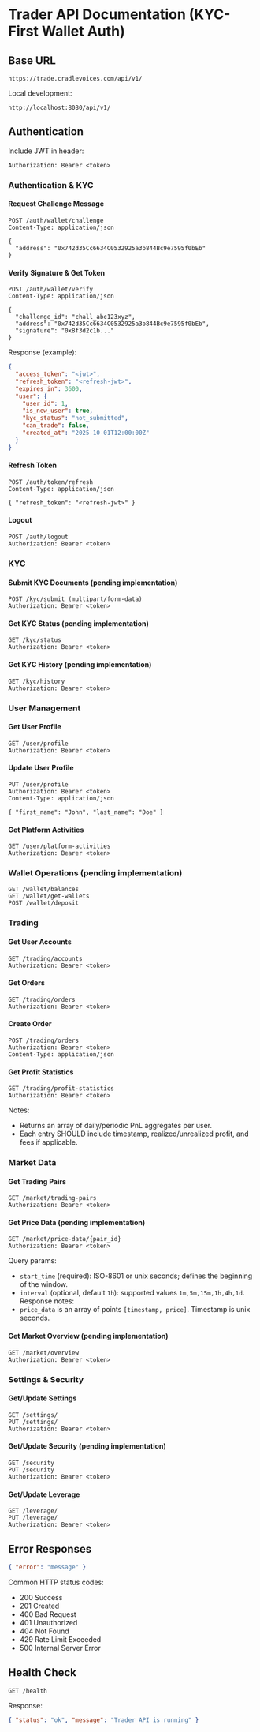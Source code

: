 # Trader API Documentation (KYC-First Wallet Auth)

## Base URL
```
https://trade.cradlevoices.com/api/v1/
```
Local development:
```
http://localhost:8080/api/v1/
```

## Authentication
Include JWT in header:
```
Authorization: Bearer <token>
```

### Authentication & KYC

#### Request Challenge Message
```http
POST /auth/wallet/challenge
Content-Type: application/json

{
  "address": "0x742d35Cc6634C0532925a3b844Bc9e7595f0bEb"
}
```

#### Verify Signature & Get Token
```http
POST /auth/wallet/verify
Content-Type: application/json

{
  "challenge_id": "chall_abc123xyz",
  "address": "0x742d35Cc6634C0532925a3b844Bc9e7595f0bEb",
  "signature": "0x8f3d2c1b..."
}
```

Response (example):
```json
{
  "access_token": "<jwt>",
  "refresh_token": "<refresh-jwt>",
  "expires_in": 3600,
  "user": {
    "user_id": 1,
    "is_new_user": true,
    "kyc_status": "not_submitted",
    "can_trade": false,
    "created_at": "2025-10-01T12:00:00Z"
  }
}
```

#### Refresh Token
```http
POST /auth/token/refresh
Content-Type: application/json

{ "refresh_token": "<refresh-jwt>" }
```

#### Logout
```http
POST /auth/logout
Authorization: Bearer <token>
```

### KYC

#### Submit KYC Documents (pending implementation)
```http
POST /kyc/submit (multipart/form-data)
Authorization: Bearer <token>
```

#### Get KYC Status (pending implementation)
```http
GET /kyc/status
Authorization: Bearer <token>
```

#### Get KYC History (pending implementation)
```http
GET /kyc/history
Authorization: Bearer <token>
```

### User Management

#### Get User Profile
```http
GET /user/profile
Authorization: Bearer <token>
```

#### Update User Profile
```http
PUT /user/profile
Authorization: Bearer <token>
Content-Type: application/json

{ "first_name": "John", "last_name": "Doe" }
```

#### Get Platform Activities
```http
GET /user/platform-activities
Authorization: Bearer <token>
```

### Wallet Operations (pending implementation)

```http
GET /wallet/balances
GET /wallet/get-wallets
POST /wallet/deposit
```

### Trading

#### Get User Accounts
```http
GET /trading/accounts
Authorization: Bearer <token>
```

#### Get Orders
```http
GET /trading/orders
Authorization: Bearer <token>
```

#### Create Order
```http
POST /trading/orders
Authorization: Bearer <token>
Content-Type: application/json
```

#### Get Profit Statistics
```http
GET /trading/profit-statistics
Authorization: Bearer <token>
```
Notes:
- Returns an array of daily/periodic PnL aggregates per user.
- Each entry SHOULD include timestamp, realized/unrealized profit, and fees if applicable.

### Market Data

#### Get Trading Pairs
```http
GET /market/trading-pairs
Authorization: Bearer <token>
```

#### Get Price Data (pending implementation)
```http
GET /market/price-data/{pair_id}
Authorization: Bearer <token>
```
Query params:
- `start_time` (required): ISO-8601 or unix seconds; defines the beginning of the window.
- `interval` (optional, default `1h`): supported values `1m,5m,15m,1h,4h,1d`.
Response notes:
- `price_data` is an array of points `[timestamp, price]`. Timestamp is unix seconds.

#### Get Market Overview (pending implementation)
```http
GET /market/overview
Authorization: Bearer <token>
```

### Settings & Security

#### Get/Update Settings
```http
GET /settings/
PUT /settings/
Authorization: Bearer <token>
```

#### Get/Update Security (pending implementation)
```http
GET /security
PUT /security
Authorization: Bearer <token>
```

#### Get/Update Leverage
```http
GET /leverage/
PUT /leverage/
Authorization: Bearer <token>
```

## Error Responses
```json
{ "error": "message" }
```

Common HTTP status codes:
- 200 Success
- 201 Created
- 400 Bad Request
- 401 Unauthorized
- 404 Not Found
- 429 Rate Limit Exceeded
- 500 Internal Server Error

## Health Check
```http
GET /health
```
Response:
```json
{ "status": "ok", "message": "Trader API is running" }
```
